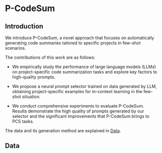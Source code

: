 # P-CodeSum

## Introduction

We introduce P-CodeSum, a novel approach that focuses on automatically generating code summaries tailored to specific projects in few-shot scenarios.

The contributions of this work are as follows:

* We empirically study the performance of large language models (LLMs) on project-specific code summarization tasks and explore key factors to high-quality prompts.

* We propose a neural prompt selector trained on data generated by LLM, obtaining project-specific examples for in-context learning in the few-shot situation.

* We conduct comprehensive experiments to evaluate P-CodeSum. Results demonstrate the high quality of prompts generated by our selector and the significant improvements that P-CodeSum brings to PCS tasks.

The data and its generation method are explained in [Data](#my-data).

## Data
[data]:#my-data